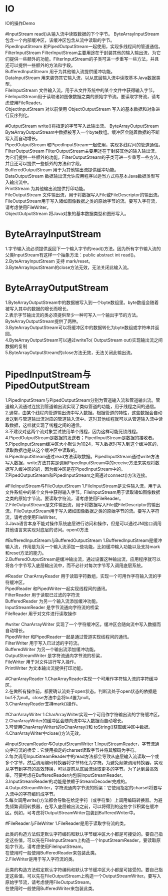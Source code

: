 # IO
IO的操作Demo

#InputStream read()从输入流中读取数据的下个字节。
ByteArrayInputStream	包含一个内部缓冲区，该缓冲区包含从流中读取的字节。	  
PipedInputStream	和PipedOutputStream一起使用，实现多线程间的管道通信。	  
FilterInputStream	FilterInputStream主要用途在于封装其他的输入输出流，为它们提供一些额外的功能。FilterInputStream的子类可进一步重写一些方法，并且还可以提供一些额外的方法和字段。	  
BufferedInputStream	用于为其他输入流提供缓冲功能。	  
DataInputStream	用来装饰其它输入流，以从底层输入流中读取基本Java数据类型。	  
FileInputStream	文件输入流，用于从文件系统中的某个文件中获得输入字节。FileInputStream用于读取诸如图像数据之类的原始字节流。要读取字符流，请考虑使用FileReader。	  
ObjectInputStream	对以前使用 ObjectOutputStream 写入的基本数据和对象进行反序列化。	  

#OutputStream write()将指定的字节写入此输出流。
ByteArrayOutputStream	ByteArrayOutputStream中数据被写入一个byte数组。缓冲区会随着数据的不断写入而自动增长。	  
PipedOutputStream	和PipedInputStream一起使用，实现多线程间的管道通信。	  
FilterOutputStream	FilterOutputStream主要用途在于封装其他的输入输出流，为它们提供一些额外的功能。FilterOutputStream的子类可进一步重写一些方法，并且还可以提供一些额外的方法和字段。  
BufferedOutputStream	用于为其他输出流提供缓冲功能。	  
DataOutputStream	数据输出流允许应用程序以适当方式将基本Java数据类型写入输出流中。	  
PrintStream	为其他输出流提供打印功能。	  
FileOutputStream	文件输出流，用于将数据写入File或FileDescriptor的输出流。FileOutputStream用于写入诸如图像数据之类的原始字节的流。要写入字符流，请考虑使用FileWriter。	  
ObjectOutputStream	将Java对象的基本数据类型和图形写入。  

# ByteArrayInputStream
1.字节输入流必须提供返回下一个输入字节的read()方法。因为所有字节输入流的父类InputStream有这样一个抽象方法：public abstract int read()。  
2.ByteArrayInputStream 支持 mark/reset。  
3.ByteArrayInputStream的close方法无效，无法关闭此输入流。

# ByteArrayOutputStream
1.ByteArrayOutputStream中的数据被写入到一个byte数组里。byte数组会随着被写入其中的数据的增长而增长。  
2.表示字节输出流的类必须提供至少一种可写入一个输出字节的方法。ByteArrayOutputStream提供了两种。  
3.ByteArrayOutputStream可以将缓冲区中的数据转化为byte数组或字符串并返回。  
4.ByteArrayOutputStream可以通过writeTo( OutputStream out)实现输出流之间数据的复制  
5.ByteArrayOutputStream的close方法无效，无法关闭此输出流。  

# PipedInputStream与PipedOutputStream
1.PipedInputStream与PipedOutputStream分别为管道输入流和管道输出流。管道输入流通过连接到管道输出流实现了类似管道的功能，用于线程之间的通信。  
2.通常，由某个线程向管道输出流中写入数据。根据管道的特性，这些数据会自动发送到与管道输出流对应的管道输入流中。这时其他线程就可以从管道输入流中读取数据，这样就实现了线程之间的通信。  
3.不建议对这两个流对象尝试使用单个线程，因为这样可能死锁线程。  
4.PipedOutputStream是数据的发送者；PipedInputStream是数据的接收者。  
5.PipedInputStream缓冲区大小默认为1024，写入数据时写入到这个缓冲区的，读取数据也是从这个缓冲区中读取的。  
6.PipedInputStream通过read方法读取数据。PipedInputStream通过write方法写入数据，write方法其实是调用PipedInputStream中的receive方法来实现将数据写入缓冲区的的，因为缓冲区是在PipedInputStream中的。  
7.PipedOutputStream和PipedInputStream之间通过connect()方法连接。  

#FileInputStream与FileOutputStream
1.FileInputStream是文件输入流，用于从文件系统中的某个文件中获得输入字节。FileInputStream用于读取诸如图像数据之类的原始字节流。要读取字符流，请考虑使用FileReader。  
2.FileOutputStream是文件输出流，用于将数据写入File或FileDescriptor的输出流。FileOutputStream用于写入诸如图像数据之类的原始字节的流。要写入字符流，请考虑使用FileWriter。  
3.Java语言本身不能对操作系统底层进行访问和操作，但是可以通过JNI接口调用其他语言来实现对底层的访问。open0方法  

#BufferedInputStream与BufferedOutputStream
1.BufferedInputStream是缓冲输入流，作用是为另一个输入流添加一些功能，比如缓冲输入功能以及支持mark和reset方法的能力。  
2.BufferedOutputStream是缓冲输出流，通过设置这种输出流，应用程序就可以将各个字节写入底层输出流中，而不必针对每次字节写入调用底层系统。  

#Reader
CharArrayReader	用于读取字符数组，实现一个可用作字符输入流的字符缓冲区。	  
PipedReader	和PipedWriter一起实现线程间的通讯。	  
FilterReader	用于读取已过滤的字符流	  
BufferedReader	为另一个输入流添加缓冲功能。	  
InputStreamReader	是字节流通向字符流的桥梁	  
FileReader	用于对文件进行读取操作  

#writer
CharArrayWriter	实现了一个字符缓冲区。缓冲区会随向流中写入数据而自动增长。	  
PipedWriter	和PipedReader一起是通过管道实现线程间的通讯。	  
FilterWriter	用于写入已过滤的字符流。	  
BufferedWriter	为另一个输出流添加缓冲功能。	  
OutputStreamWriter	是字符流通向字节流的桥梁，	  
FileWriter	用于对文件进行写入操作。	  
PrintWriter	为文本输出流提供打印功能。  

#CharArrayReader
1.CharArrayReader实现一个可用作字符输入流的字符缓冲区。  
2.在做所有操作前，都要确认流处于open状态。判断流处于open状态的依据是buf不为null。close方法中会将buf置为null。  
3.CharArrayReader支持mark()操作。  

#CharArrayWriter
1.CharArrayWriter实现一个可用作字符输出流的字符缓冲区。  
2.CharArrayWriter的缓冲区会随向流中写入数据而自动增长。  
3.可使用CharArrayWritert的oCharArray()和 toString()获取缓冲区中数据。  
4.CharArrayWriter中close()方法无效。  

#InputStreamReader与OutputStreamWriter
1.InputStreamReader，字节流通向字符流的桥梁：它使用指定的charset读取字节并将其解码为字符。  
2.每次调用InputStreamReader中的read方法都会导致从底层输入流读取一个或多个字节，然后调用编码转换器将字节转化为字符。为避免频繁调用转换器，实现从字节到字符的高效转换，可以提前从底层流读取更多的字节。为了达到最高效率，可要考虑在BufferedReader内包装InputStreamReader。  
3.InputStreamReader的功能是依赖于StreamDecoder完成的。  
4.OutputStreamWriter，字符流通向字节流的桥梁：它使用指定的charset将要写入流中的字符编码成字节。  
5.每次调用write()方法都会导致在给定字符（或字符集）上调用编码转换器。为避免频繁调用转换器，在写入底层输出流之前，可以将得到的这些字节积累在缓冲区。例如，可考虑将OutputStreamWriter包装到BufferedWriter中。  

#FileReader与FileWriter
1.FileReader是用于读取字符流的类。  

此类的构造方法假定默认字符编码和默认字节缓冲区大小都是可接受的。要自己指定这些值，可以先在FileInputStream上构造一个InputStreamReader。要读取原始字节流，请考虑使用FileInputStream。  
在使用时一般使用BufferedReader来包装此类。  
2.FileWriter是用于写入字符流的类。  

此类的构造方法假定默认字符编码和默认字节缓冲区大小都是可接受的。要自己指定这些值，可以先在FileOutputStream上构造一个OutputStreamWriter。要写入原始字节流，请考虑使用FileOutputStream。  
在使用时一般使用BufferedWriter来包装此类。  